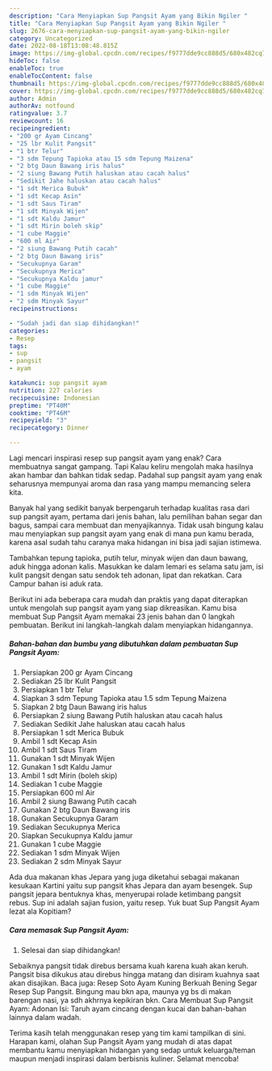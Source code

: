 ```yaml
---
description: "Cara Menyiapkan Sup Pangsit Ayam yang Bikin Ngiler "
title: "Cara Menyiapkan Sup Pangsit Ayam yang Bikin Ngiler "
slug: 2676-cara-menyiapkan-sup-pangsit-ayam-yang-bikin-ngiler
category: Uncategorized
date: 2022-08-18T13:08:48.815Z
image: https://img-global.cpcdn.com/recipes/f9777dde9cc888d5/680x482cq70/sup-pangsit-ayam-foto-resep-utama.jpg
hideToc: false
enableToc: true
enableTocContent: false
thumbnail: https://img-global.cpcdn.com/recipes/f9777dde9cc888d5/680x482cq70/sup-pangsit-ayam-foto-resep-utama.jpg
cover: https://img-global.cpcdn.com/recipes/f9777dde9cc888d5/680x482cq70/sup-pangsit-ayam-foto-resep-utama.jpg
author: Admin
authorAv: notfound
ratingvalue: 3.7
reviewcount: 16
recipeingredient:
- "200 gr Ayam Cincang"
- "25 lbr Kulit Pangsit"
- "1 btr Telur"
- "3 sdm Tepung Tapioka atau 15 sdm Tepung Maizena"
- "2 btg Daun Bawang iris halus"
- "2 siung Bawang Putih haluskan atau cacah halus"
- "Sedikit Jahe haluskan atau cacah halus"
- "1 sdt Merica Bubuk"
- "1 sdt Kecap Asin"
- "1 sdt Saus Tiram"
- "1 sdt Minyak Wijen"
- "1 sdt Kaldu Jamur"
- "1 sdt Mirin boleh skip"
- "1 cube Maggie"
- "600 ml Air"
- "2 siung Bawang Putih cacah"
- "2 btg Daun Bawang iris"
- "Secukupnya Garam"
- "Secukupnya Merica"
- "Secukupnya Kaldu jamur"
- "1 cube Maggie"
- "1 sdm Minyak Wijen"
- "2 sdm Minyak Sayur"
recipeinstructions:

- "Sudah jadi dan siap dihidangkan!"
categories:
- Resep
tags:
- sup
- pangsit
- ayam

katakunci: sup pangsit ayam 
nutrition: 227 calories
recipecuisine: Indonesian
preptime: "PT40M"
cooktime: "PT46M"
recipeyield: "3"
recipecategory: Dinner

---
```



Lagi mencari inspirasi resep sup pangsit ayam yang enak? Cara membuatnya sangat gampang. Tapi Kalau keliru mengolah maka hasilnya akan hambar dan bahkan tidak sedap. Padahal sup pangsit ayam yang enak seharusnya mempunyai aroma dan rasa yang mampu memancing selera kita.


Banyak hal yang sedikit banyak berpengaruh terhadap kualitas rasa dari sup pangsit ayam, pertama dari jenis bahan, lalu pemilihan bahan segar dan bagus, sampai cara membuat dan menyajikannya. Tidak usah bingung kalau mau menyiapkan sup pangsit ayam yang enak di mana pun kamu berada, karena asal sudah tahu caranya maka hidangan ini bisa jadi sajian istimewa.

Tambahkan tepung tapioka, putih telur, minyak wijen dan daun bawang, aduk hingga adonan kalis. Masukkan ke dalam lemari es selama satu jam, isi kulit pangsit dengan satu sendok teh adonan, lipat dan rekatkan. Cara Campur bahan isi aduk rata.


Berikut ini ada beberapa cara mudah dan praktis yang dapat diterapkan untuk mengolah sup pangsit ayam yang siap dikreasikan. Kamu bisa membuat Sup Pangsit Ayam memakai 23 jenis bahan dan 0 langkah pembuatan. Berikut ini langkah-langkah dalam menyiapkan hidangannya.

<!--inarticleads1-->

##### Bahan-bahan dan bumbu yang dibutuhkan dalam pembuatan Sup Pangsit Ayam:

1. Persiapkan 200 gr Ayam Cincang
1. Sediakan 25 lbr Kulit Pangsit
1. Persiapkan 1 btr Telur
1. Siapkan 3 sdm Tepung Tapioka atau 1.5 sdm Tepung Maizena
1. Siapkan 2 btg Daun Bawang iris halus
1. Persiapkan 2 siung Bawang Putih haluskan atau cacah halus
1. Sediakan Sedikit Jahe haluskan atau cacah halus
1. Persiapkan 1 sdt Merica Bubuk
1. Ambil 1 sdt Kecap Asin
1. Ambil 1 sdt Saus Tiram
1. Gunakan 1 sdt Minyak Wijen
1. Gunakan 1 sdt Kaldu Jamur
1. Ambil 1 sdt Mirin (boleh skip)
1. Sediakan 1 cube Maggie
1. Persiapkan 600 ml Air
1. Ambil 2 siung Bawang Putih cacah
1. Gunakan 2 btg Daun Bawang iris
1. Gunakan Secukupnya Garam
1. Sediakan Secukupnya Merica
1. Siapkan Secukupnya Kaldu jamur
1. Gunakan 1 cube Maggie
1. Sediakan 1 sdm Minyak Wijen
1. Sediakan 2 sdm Minyak Sayur


Ada dua makanan khas Jepara yang juga diketahui sebagai makanan kesukaan Kartini yaitu sup pangsit khas Jepara dan ayam besengek. Sup pangsit jepara bentuknya khas, menyerupai rolade ketimbang pangsit rebus. Sup ini adalah sajian fusion, yaitu resep. Yuk buat Sup Pangsit Ayam lezat ala Kopitiam? 

<!--inarticleads2-->

##### Cara memasak Sup Pangsit Ayam:


1. Selesai dan siap dihidangkan!

Sebaiknya pangsit tidak direbus bersama kuah karena kuah akan keruh. Pangsit bisa dikukus atau direbus hingga matang dan disiram kuahnya saat akan disajikan. Baca juga: Resep Soto Ayam Kuning Berkuah Bening Segar Resep Sup Pangsit. Bingung mau bkn apa, maunya yg bs di makan barengan nasi, ya sdh akhrnya kepikiran bkn. Cara Membuat Sup Pangsit Ayam: Adonan Isi: Taruh ayam cincang dengan kucai dan bahan-bahan lainnya dalam wadah. 

Terima kasih telah menggunakan resep yang tim kami tampilkan di sini. Harapan kami, olahan Sup Pangsit Ayam yang mudah di atas dapat membantu kamu menyiapkan hidangan yang sedap untuk keluarga/teman maupun menjadi inspirasi dalam berbisnis kuliner. Selamat mencoba!
